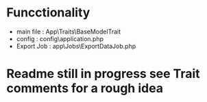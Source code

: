 # Funcctionality

- main file : App\Traits\BaseModelTrait
- config : config\application.php
- Export Job : app\Jobs\ExportDataJob.php

# Readme still in progress see Trait comments for a rough idea